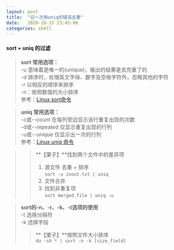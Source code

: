 ```yaml
---
layout: post
title:  "记一次用uniq的错误去重"
date:   2020-10-15 23:45:00
categories: shell
---
```


#### sort + uniq 的过滤     


>**sort 常用选项：**  
>-u 意味着是唯一的(unique)，输出的结果是去完重了的  
>-d 排序时，处理英文字母、数字及空格字符外，忽略其他的字符  
>-r 以相反的顺序来排序  
>-n：依照数值的大小排序  
参考：[Linux sort命令]  

>**uniq 常用选项：**  
>-c或--count 在每列旁边显示该行重复出现的次数  
>-d或--repeated 仅显示重复出现的行列  
>-u或--unique 仅显示出一次的行列  
参考：[Linux uniq 命令]  

>>**【栗子】**找到两个文件中的差异项  
>>1. 源文件 去重 + 排序  
>>`sort -u inout.txt | uniq`  
>>2. 文件合并   
>>3. 找到非重复项  
>>`sort merged_file | uniq -u`  

>**sort的-n、-r、-k、-t选项的使用**  
>-t 选择分隔符  
>-k 选择字段  
>>**【栗子】**按照文件大小排序  
>>`du -sh * | sort -n -k [size_field]` 

[Linux sort命令]:https://www.runoob.com/linux/linux-comm-sort.html
[Linux uniq 命令]:https://www.runoob.com/linux/linux-comm-uniq.html